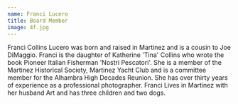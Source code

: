 ```yaml
---
name: Franci Lucero
title: Board Member
image: 4f.jpg
---
```


Franci Collins Lucero was born and raised in Martinez and is a cousin to Joe DiMaggio. Franci is the daughter of Katherine 'Tina' Collins who wrote the book Pioneer Italian Fisherman 'Nostri Pescatori'. She is a member of the Martinez Historical Society, Martinez Yacht Club and is a committee member for the Alhambra High Decades Reunion. She has over thirty years of experience as a professional photographer. Franci Lives in Martinez with her husband Art and has three children and two dogs.